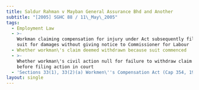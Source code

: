 ```yaml
---
title: Saldur Rahman v Mayban General Assurance Bhd and Another
subtitle: "[2005] SGHC 88 / 11\_May\_2005"
tags:
  - Employment Law
  - >-
    Workman claiming compensation for injury under Act subsequently filing civil
    suit for damages without giving notice to Commissioner for Labour
  - Whether workman\'s claim deemed withdrawn because suit commenced
  - >-
    Whether workman\'s civil action null for failure to withdraw claim under Act
    before filing action in court
  - 'Sections 33(1), 33(2)(a) Workmen\''s Compensation Act (Cap 354, 1998 Rev Ed)'
layout: single
---
```


